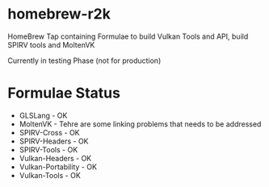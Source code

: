 # homebrew-r2k
HomeBrew Tap containing Formulae to build Vulkan Tools and API, build SPIRV tools and MoltenVK

Currently in testing Phase (not for production)

# Formulae Status

* GLSLang - OK
* MoltenVK - Tehre are some linking problems that needs to be addressed
* SPIRV-Cross - OK
* SPIRV-Headers - OK
* SPIRV-Tools - OK
* Vulkan-Headers - OK
* Vulkan-Portability - OK
* Vulkan-Tools - OK
